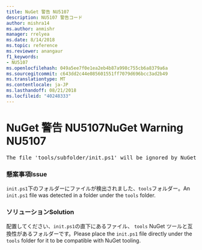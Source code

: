 ```yaml
---
title: NuGet 警告 NU5107
description: NU5107 警告コード
author: mishra14
ms.author: anmishr
manager: rrelyea
ms.date: 8/14/2018
ms.topic: reference
ms.reviewer: anangaur
f1_keywords:
- NU5107
ms.openlocfilehash: 049a5ee7f0e1ea2eb4b87a998c755cb6a8379a6a
ms.sourcegitcommit: c643dd2c44e085601551ff7079d696bcc3ad2b49
ms.translationtype: MT
ms.contentlocale: ja-JP
ms.lasthandoff: 08/21/2018
ms.locfileid: "40248333"
---
```

# <a name="nuget-warning-nu5107"></a><span data-ttu-id="b9773-103">NuGet 警告 NU5107</span><span class="sxs-lookup"><span data-stu-id="b9773-103">NuGet Warning NU5107</span></span>
<pre>The file 'tools/subfolder/init.ps1' will be ignored by NuGet because it is not directly under 'tools' folder. Place the file directly under 'tools' folder.</pre>

### <a name="issue"></a><span data-ttu-id="b9773-104">懸案事項</span><span class="sxs-lookup"><span data-stu-id="b9773-104">Issue</span></span>

<span data-ttu-id="b9773-105">`init.ps1`下のフォルダーにファイルが検出されました、`tools`フォルダー。</span><span class="sxs-lookup"><span data-stu-id="b9773-105">An `init.ps1` file was detected in a folder under the `tools` folder.</span></span>


### <a name="solution"></a><span data-ttu-id="b9773-106">ソリューション</span><span class="sxs-lookup"><span data-stu-id="b9773-106">Solution</span></span>

<span data-ttu-id="b9773-107">配置してください、`init.ps1`の直下にあるファイル、 `tools` NuGet ツールと互換性があるフォルダーです。</span><span class="sxs-lookup"><span data-stu-id="b9773-107">Please place the `init.ps1` file directly under the `tools` folder for it to be compatible with NuGet tooling.</span></span>

